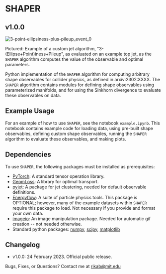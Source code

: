 # SHAPER
## v1.0.0

![3-point-ellipsiness-plus-pileup_event_0](https://user-images.githubusercontent.com/78619093/221254441-36b3bcc4-65fc-4211-aaef-2332c5dd893e.gif)

Pictured: Example of a custom jet algorithm, "3-(Ellipse+Point)iness+Pileup", as evaluated on an example top jet, as the `SHAPER` algorithm computes the value of the observable and optimal parameters.



Python implementation of the `SHAPER` algorithm for computing arbitrary shape observables for collider physics, as defined in arxiv:2302:XXXX. The `SHAPER` algorithm contains modules for defining shape observables using parameterized manifolds, and for using the Sinkhorn divergence to evaluate these observables on data.


## Example Usage

For an example of how to use `SHAPER`, see the notebook `example.ipynb`. This notebook contains example code for loading data, using pre-built shape observables, defining custom shape observables, running the `SHAPER` algorithm to evaluate these observables, and making plots.

## Dependencies

To use `SHAPER`, the following packages must be installed as prerequisites:
* [PyTorch](https://github.com/pytorch/pytorch): A standard tensor operation library.
* [GeomLoss](https://www.kernel-operations.io/geomloss/): A library for optimal transport.
* [pyjet](https://github.com/scikit-hep/pyjet): A package for jet clustering, needed for default observable definitions.
* [Energyflow](https://energyflow.network/): A suite of particle physics tools. This package is OPTIONAL; however, many of the example datasets within `SHAPER` require this package to load. Not necessary if you provide and format your own data.
* [imageio](https://pypi.org/project/imageio/): An image manipulation package. Needed for automatic gif creation -- not needed otherwise.
* Standard python packages: [numpy](https://numpy.org/), [scipy](https://scipy.org/), [matplotlib](https://matplotlib.org/)


## Changelog

* v1.0.0: 24 February 2023. Official public release.

Bugs, Fixes, or Questions? Contact me at rikab@mit.edu
